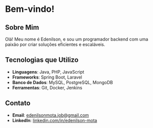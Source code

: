 # Bem-vindo!

## Sobre Mim

Olá! Meu nome é Edenilson, e sou um programador backend com uma paixão por criar soluções eficientes e escaláveis.

## Tecnologias que Utilizo

- **Linguagens**: Java, PHP, JavaScript
- **Frameworks**: Spring Boot, Laravel
- **Banco de Dados**: MySQL, PostgreSQL, MongoDB
- **Ferramentas**: Git, Docker, Jenkins

## Contato

- **Email**: edenilsonmota.job@gmail.com
- **LinkedIn**: [linkedin.com/in/edenilson-mota](https://www.linkedin.com/in/edenilson-mota/)
